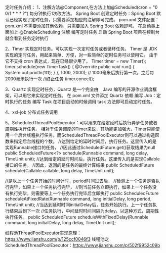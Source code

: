 定时任务介绍：
1、注解方法@Component,在方法上加@Scheduled(cron = "0 0/1 * * * ?")  每分钟执行1次改方法。
Spring Boot 创建定时任务：Spring Boot 默认已经实现了定时任务，只需要添加相应的注解即可完成。
pom.xml 文件配置：pom.xml 不需要添加其他依赖，只需要加入 Spring Boot 依赖即可。
在启动类上面加上 @EnableScheduling 注解
编写定时任务
启动 Spring Boot 项目在控制台就会看到任务定时执行

2、Timer 实现定时任务。可以实现一次定时任务或者循环任务。
Timer 是 JDK 实现的定时任务，用起来简单、方便，对一些简单的定时任务可以使用它。
由于它不支持 cron 表达式，现在已经很少用了。
Timer timer = new Timer();
timer.schedule(new TimerTask() {
    @Override
    public void run() {
        System.out.println(111);
    }
}, 1000, 2000); // 1000毫米后执行第一次，之后每2000毫米执行一次
//终止任务
timer.concel();

3、Quartz 实现定时任务，Quartz 是一个完全由　Java 编写的开源作业调度框架，可以用它来实现定时任务。
在 pom.xml 文件添加 Quartz 依赖
编写 Job：定时执行的任务
编写 Task
在项目启动的时候调用 task 方法即可启动定时任务。

4、xxl-job 分布式任务调用

5、ScheduledThreadPoolExecutor：可以用来在给定延时后执行异步任务或者周期性执行任务。
相对于任务调度的Timer来说，其功能更加强大，Timer只能使用一个后台线程执行任务，而ScheduledThreadPoolExecutor则可以通过构造函数来指定后台线程的个数。
//达到给定的延时时间后，执行任务。这里传入的是实现Runnable接口的任务，
//因此通过ScheduledFuture.get()获取结果为null
public ScheduledFuture<?> schedule(Runnable command,
                                       long delay, TimeUnit unit);
//达到给定的延时时间后，执行任务。这里传入的是实现Callable接口的任务，
//因此，返回的是任务的最终计算结果
 public <V> ScheduledFuture<V> schedule(Callable<V> callable,
                                           long delay, TimeUnit unit);

//是以上一个任务开始的时间计时，period时间过去后，
//检测上一个任务是否执行完毕，如果上一个任务执行完毕，
//则当前任务立即执行，如果上一个任务没有执行完毕，则需要等上一个任务执行完毕后立即执行
public ScheduledFuture<?> scheduleAtFixedRate(Runnable command,
                                                  long initialDelay,
                                                  long period,
                                                  TimeUnit unit);
//当达到延时时间initialDelay后，任务开始执行。上一个任务执行结束后到下一次
//任务执行，中间延时时间间隔为delay。以这种方式，周期性执行任务。
public ScheduledFuture<?> scheduleWithFixedDelay(Runnable command,
                                                     long initialDelay,
                                                     long delay,
                                                     TimeUnit unit);
                                                     
线程池ThreadPoolExecutor实现原理：https://www.jianshu.com/p/125ccf0046f3
线程池之ScheduledThreadPoolExecutor：https://www.jianshu.com/p/502f9952c09b